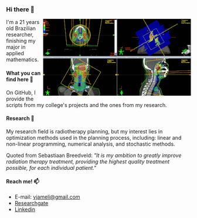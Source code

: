 ### Hi there 👋

<img align="right" alt="GIF" src="https://github.com/Vjameli/Vjameli/blob/main/imrt.gif" />

I'm a 21 years old Brazilian researcher, finishing my major in applied mathematics.



#### What you can find here :mag_right:




On GitHub, I provide the scripts from my college's projects and the ones from my research.



#### Research :microscope:



My research field is radiotherapy planning, but my interest lies in optimization methods used in the planning process, including: 
linear and non-linear programming, numerical analysis, and stochastic methods.

Quoted from Sebastiaan Breedveld: *"It is my ambition to greatly improve radiation therapy treatment, providing the highest quality treatment possible, for each individual patient."*




#### Reach me! 📫
- E-mail: vjameli@gmail.com
- [Researchgate](https://www.researchgate.net/profile/Vinicius-Jameli)
- [Linkedin](www.linkedin.com/in/jameli)
